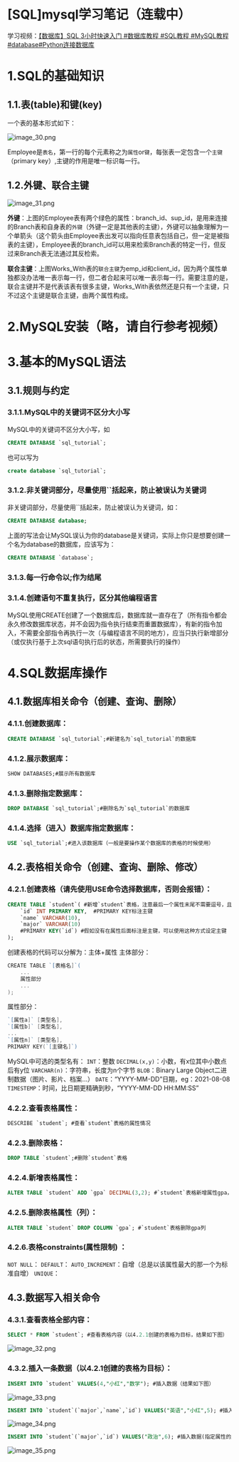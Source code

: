 # [SQL]mysql学习笔记（连载中）

学习视频：[【数据库】SQL 3小时快速入门 #数据库教程 #SQL教程 #MySQL教程 #database#Python连接数据库
](https://www.bilibili.com/video/BV1PT4y1e7UU/?spm_id_from=333.1007.top_right_bar_window_custom_collection.content.click&vd_source=e50f352f1c6366bbfab82c566af2e7c2)

# 1.SQL的基础知识
## 1.1.表(table)和键(key)
一个表的基本形式如下：

![image_30.png](image_30.png)

Employee是`表名`，第一行的每个元素称之为`属性`or`键`，每张表一定包含一个`主键`（primary key）,主键的作用是唯一标识每一行。

## 1.2.外键、联合主键

![image_31.png](image_31.png)

**外键**：上图的Employee表有两个绿色的属性：branch_id、sup_id，是用来连接的Branch表和自身表的`外键`（外键一定是其他表的主键），外键可以抽象理解为一个单箭头（这个箭头由Employee表出发可以指向任意表包括自己，但一定是被指表的主键），Employee表的branch_id可以用来检索Branch表的特定一行，但反过来Branch表无法通过其反检索。

**联合主键**：上图Works_With表的`联合主键`为emp_id和client_id，因为两个属性单独都没办法唯一表示每一行，但二者合起来可以唯一表示每一行。需要注意的是，联合主键并不是代表该表有很多主键，Works_With表依然还是只有一个主键，只不过这个主键是联合主键，由两个属性构成。

# 2.MySQL安装（略，请自行参考视频）

# 3.基本的MySQL语法
## 3.1.规则与约定

### 3.1.1.MySQL中的关键词不区分大小写
MySQL中的关键词不区分大小写，如
```sql
CREATE DATABASE `sql_tutorial`;
```
也可以写为
```sql
create database `sql_tutorial`;
```
### 3.1.2.非关键词部分，尽量使用\``括起来，防止被误认为关键词
非关键词部分，尽量使用\``括起来，防止被误认为关键词，如：
```sql
CREATE DATABASE database;
```
上面的写法会让MySQL误认为你的database是关键词，实际上你只是想要创建一个名为database的数据库，应该写为：
```sql
CREATE DATABASE `database`;
```

### 3.1.3.每一行命令以;作为结尾
### 3.1.4.创建语句不重复执行，区分其他编程语言
MySQL使用CREATE创建了一个数据库后，数据库就一直存在了（所有指令都会永久修改数据库状态，并不会因为指令执行结束而重置数据库），有新的指令加入，不需要全部指令再执行一次（与编程语言不同的地方），应当只执行新增部分（或仅执行基于上次sql语句执行后的状态，所需要执行的操作）

# 4.SQL数据库操作
##  4.1.数据库相关命令（创建、查询、删除）
### 4.1.1.创建数据库：
```sql
CREATE DATABASE `sql_tutorial`;#新建名为`sql_tutorial`的数据库
```
### 4.1.2.展示数据库：
```sql
SHOW DATABASES;#展示所有数据库
```
### 4.1.3.删除指定数据库：
```sql
DROP DATABASE `sql_tutorial`;#删除名为`sql_tutorial`的数据库
```
### 4.1.4.选择（进入）数据库指定数据库：
```sql
USE `sql_tutorial`;#进入该数据库（一般是要操作某个数据库的表格的时候使用）
```
##  4.2.表格相关命令（创建、查询、删除、修改）
### 4.2.1.创建表格（请先使用USE命令选择数据库，否则会报错）：
```sql
CREATE TABLE `student`( #新增`student`表格，注意最后一个属性末尾不需要逗号，且符号"）"后面需要跟符号";"
	`id` INT PRIMARY KEY,  #PRIMARY KEY标注主键
    `name` VARCHAR(10),
    `major` VARCHAR(10)
    #PRIMARY KEY(`id`) #假如没有在属性后面标注是主键，可以使用这种方式设定主键
);
```
创建表格的代码可以分解为：主体+属性
主体部分：

```powershell
CREATE TABLE `[表格名]`(
	...
	属性部分
	...
);
```
属性部分：
```powershell
`[属性a]` [类型名],
`[属性b]` [类型名],
...
`[属性n]` [类型名],
PRIMARY KEY(`[主键名]`)
```
MySQL中可选的类型名有：
`INT`：整数
`DECIMAL(x,y)`：小数，有x位其中小数点后有y位
`VARCHAR(n)`：字符串，长度为n个字节
`BLOB`：Binary Large Object二进制数据（图片、影片、档案...）
`DATE`：“YYYY-MM-DD”日期，eg：2021-08-08
`TIMESTEMP`：时间，比日期更精确到秒，“YYYY-MM-DD HH:MM:SS”

### 4.2.2.查看表格属性：
```sql
DESCRIBE `student`; #查看`student`表格的属性情况
```
### 4.2.3.删除表格：
```sql
DROP TABLE `student`;#删除`student`表格
```
### 4.2.4.新增表格属性：
```sql
ALTER TABLE `student` ADD `gpa` DECIMAL(3,2); #`student`表格新增属性gpa，类型为3位小数，其中2位小数位
```
### 4.2.5.删除表格属性（列）：
```sql
ALTER TABLE `student` DROP COLUMN `gpa`; #`student`表格删除gpa列
```
### 4.2.6.表格constraints(属性限制) ：
`NOT NULL`：
`DEFAULT`：
`AUTO_INCREMENT`：自增（总是以该属性最大的那一个为标准自增）
`UNIQUE`：


##  4.3.数据写入相关命令
### 4.3.1.查看表格全部内容：
```sql
SELECT * FROM `student`; #查看表格内容（以4.2.1创建的表格为目标，结果如下图）
```

![image_32.png](image_32.png)

### 4.3.2.插入一条数据（以4.2.1创建的表格为目标）：
```sql
INSERT INTO `student` VALUES(4,"小红","数学"); #插入数据（结果如下图）
```

![image_33.png](image_33.png)

```sql
INSERT INTO `student`(`major`,`name`,`id`) VALUES("英语","小红",5); #插入数据(指定属性的顺序)（结果如下图）
```

![image_34.png](image_34.png)

```sql
INSERT INTO `student`(`major`,`id`) VALUES("政治",6); #插入数据(指定属性的顺序，未出现的属性，自动赋值NULL)（结果如下图）
```

![image_35.png](image_35.png)
